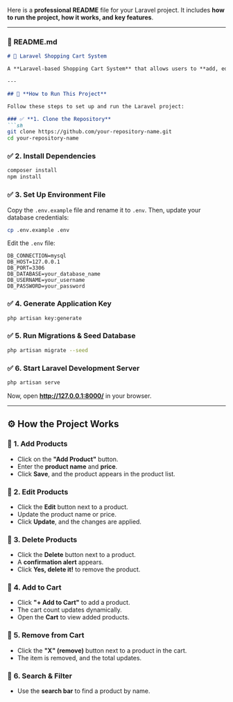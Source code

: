 Here is a **professional README** file for your Laravel project. It includes **how to run the project, how it works, and key features**.  

---

### 📌 **README.md**
```md
# 🛒 Laravel Shopping Cart System

A **Laravel-based Shopping Cart System** that allows users to **add, edit, delete, and manage products** dynamically. The cart functionality is stored in the Laravel session and database for persistence.

---

## 🚀 **How to Run This Project**

Follow these steps to set up and run the Laravel project:

### ✅ **1. Clone the Repository**
```sh
git clone https://github.com/your-repository-name.git
cd your-repository-name
```

### ✅ **2. Install Dependencies**
```sh
composer install
npm install
```

### ✅ **3. Set Up Environment File**
Copy the `.env.example` file and rename it to `.env`. Then, update your database credentials:

```sh
cp .env.example .env
```
Edit the `.env` file:
```
DB_CONNECTION=mysql
DB_HOST=127.0.0.1
DB_PORT=3306
DB_DATABASE=your_database_name
DB_USERNAME=your_username
DB_PASSWORD=your_password
```

### ✅ **4. Generate Application Key**
```sh
php artisan key:generate
```

### ✅ **5. Run Migrations & Seed Database**
```sh
php artisan migrate --seed
```

### ✅ **6. Start Laravel Development Server**
```sh
php artisan serve
```
Now, open **http://127.0.0.1:8000/** in your browser.

---

## ⚙️ **How the Project Works**

### 🎯 **1. Add Products**
- Click on the **"Add Product"** button.
- Enter the **product name** and **price**.
- Click **Save**, and the product appears in the product list.

### 🎯 **2. Edit Products**
- Click the **Edit** button next to a product.
- Update the product name or price.
- Click **Update**, and the changes are applied.

### 🎯 **3. Delete Products**
- Click the **Delete** button next to a product.
- A **confirmation alert** appears.
- Click **Yes, delete it!** to remove the product.

### 🎯 **4. Add to Cart**
- Click **"+ Add to Cart"** to add a product.
- The cart count updates dynamically.
- Open the **Cart** to view added products.

### 🎯 **5. Remove from Cart**
- Click the **"X" (remove)** button next to a product in the cart.
- The item is removed, and the total updates.

### 🎯 **6. Search & Filter**
- Use the **search bar** to find a product by name.



